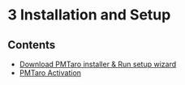 # 3 Installation and Setup

## Contents

* [Download PMTaro installer & Run setup wizard](subsection1.md)
* [PMTaro Activation](subsection2.md)
